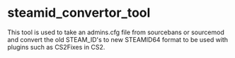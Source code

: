 # steamid_convertor_tool

This tool is used to take an admins.cfg file from sourcebans or sourcemod and convert the old STEAM_ID's to new STEAMID64 format to be used with plugins such as CS2Fixes in CS2.

